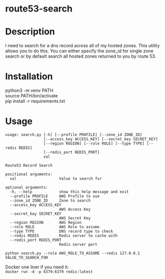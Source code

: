 # route53-search

# Description
I need to search for a dns record across all of my hosted zones. This utility allows you to do this. You can either specify the zone_id for single zone search or by default search all hosted zones returned to you by route 53.
# Installation
python3 -m venv PATH  
source PATH/bin/activate  
pip install -r requirements.txt  

# Usage

```
usage: search.py [-h] [--profile PROFILE] [--zone_id ZONE_ID]
                 [--access_key ACCESS_KEY] [--secret_key SECRET_KEY]
                 [--region REGION] [--role ROLE] [--type TYPE] [--redis REDIS]
                 [--redis_port REDIS_PORT]
                 val

Route53 Record Search

positional arguments:
  val                   Value to search for

optional arguments:
  -h, --help            show this help message and exit
  --profile PROFILE     AWS Profile to use
  --zone_id ZONE_ID     Zone to search
  --access_key ACCESS_KEY
                        AWS Access Key
  --secret_key SECRET_KEY
                        AWS Secret Key
  --region REGION       AWS Region
  --role ROLE           AWS Role to assume
  --type TYPE           DNS record type to check
  --redis REDIS         Redis server to cache with
  --redis_port REDIS_PORT
                        Redis server port
```

```
python search.py --role AWS_ROLE_TO_ASSUME --redis 127.0.0.1 VALUE_TO_SEARCH_FOR
```
Docker one liner if you need it:  
`docker run -d -p 6379:6379 redis:latest` 
